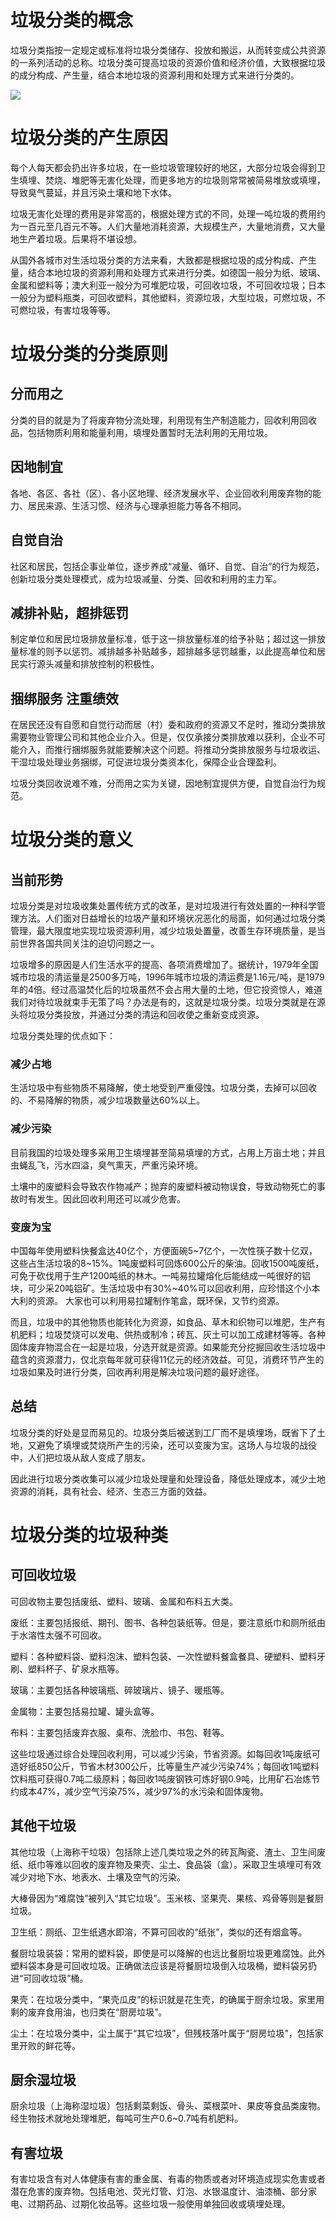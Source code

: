 <!DOCTYPE html>
<html lang="zh-cn">
  <head>
    <meta charset="utf-8"/>
    <title>垃圾分类简述</title>
  </head>
  <body>
    <h1>垃圾分类的概念</h1>
    <p>垃圾分类指按一定规定或标准将垃圾分类储存、投放和搬运，从而转变成公共资源的一系列活动的总称。垃圾分类可提高垃圾的资源价值和经济价值，大致根据垃圾的成分构成、产生量，结合本地垃圾的资源利用和处理方式来进行分类的。</p>
    <img src="https://pic.baike.soso.com/ugc/baikepic2/20860/cut-20190630124713-2074465618_jpg_577_462_49789.jpg/300"/>
    <h1>垃圾分类的产生原因</h1>
    <p>每个人每天都会扔出许多垃圾，在一些垃圾管理较好的地区，大部分垃圾会得到卫生填埋、焚烧、堆肥等无害化处理，而更多地方的垃圾则常常被简易堆放或填埋，导致臭气蔓延，并且污染土壤和地下水体。</p>
    <p>垃圾无害化处理的费用是非常高的，根据处理方式的不同，处理一吨垃圾的费用约为一百元至几百元不等。人们大量地消耗资源，大规模生产，大量地消费，又大量地生产着垃圾。后果将不堪设想。</p>
    <p>从国外各城市对生活垃圾分类的方法来看，大致都是根据垃圾的成分构成、产生量，结合本地垃圾的资源利用和处理方式来进行分类。如德国一般分为纸、玻璃、金属和塑料等；澳大利亚一般分为可堆肥垃圾，可回收垃圾，不可回收垃圾；日本一般分为塑料瓶类，可回收塑料，其他塑料，资源垃圾，大型垃圾，可燃垃圾，不可燃垃圾，有害垃圾等等。</p>
    <h1>垃圾分类的分类原则</h1>
      <h2>分而用之</h2>
      <p>分类的目的就是为了将废弃物分流处理，利用现有生产制造能力，回收利用回收品，包括物质利用和能量利用，填埋处置暂时无法利用的无用垃圾。</p>
      <h2>因地制宜</h2>
      <p>各地、各区、各社（区）、各小区地理、经济发展水平、企业回收利用废弃物的能力、居民来源、生活习惯、经济与心理承担能力等各不相同。</p>
      <h2>自觉自治</h2>
      <p>社区和居民，包括企事业单位，逐步养成“减量、循环、自觉、自治”的行为规范，创新垃圾分类处理模式，成为垃圾减量、分类、回收和利用的主力军。</p>
      <h2>减排补贴，超排惩罚</h2>
      <p>制定单位和居民垃圾排放量标准，低于这一排放量标准的给予补贴；超过这一排放量标准的则予以惩罚。减排越多补贴越多，超排越多惩罚越重，以此提高单位和居民实行源头减量和排放控制的积极性。</p>
      <h2>捆绑服务 注重绩效</h2>
      <p>在居民还没有自愿和自觉行动而居（村）委和政府的资源又不足时，推动分类排放需要物业管理公司和其他企业介入。但是，仅仅承接分类排放难以获利，企业不可能介入，而推行捆绑服务就能要解决这个问题。将推动分类排放服务与垃圾收运、干湿垃圾处理业务捆绑，可促进垃圾分类资本化，保障企业合理盈利。</p>
      <p>垃圾分类回收说难不难，分而用之实为关键，因地制宜提供方便，自觉自治行为规范。</p>
    <h1>垃圾分类的意义</h1>
      <h2>当前形势</h2>
      <p>垃圾分类是对垃圾收集处置传统方式的改革，是对垃圾进行有效处置的一种科学管理方法。人们面对日益增长的垃圾产量和环境状况恶化的局面，如何通过垃圾分类管理，最大限度地实现垃圾资源利用，减少垃圾处置量，改善生存环境质量，是当前世界各国共同关注的迫切问题之一。</p>
      <p>垃圾增多的原因是人们生活水平的提高、各项消费增加了。据统计，1979年全国城市垃圾的清运量是2500多万吨，1996年城市垃圾的清运费是1.16元/吨，是1979年的4倍。经过高温焚化后的垃圾虽然不会占用大量的土地，但它投资惊人，难道我们对待垃圾就束手无策了吗？办法是有的，这就是垃圾分类。垃圾分类就是在源头将垃圾分类投放，并通过分类的清运和回收使之重新变成资源。</p>
      <p>垃圾分类处理的优点如下：</p>
        <h3>减少占地</h3>
        <p>生活垃圾中有些物质不易降解，使土地受到严重侵蚀。垃圾分类，去掉可以回收的、不易降解的物质，减少垃圾数量达60%以上。</p>
        <h3>减少污染</h3>
        <p>目前我国的垃圾处理多采用卫生填埋甚至简易填埋的方式，占用上万亩土地；并且虫蝇乱飞，污水四溢，臭气熏天，严重污染环境。</p>
        <p>土壤中的废塑料会导致农作物减产；抛弃的废塑料被动物误食，导致动物死亡的事故时有发生。因此回收利用还可以减少危害。</p>
        <h3>变废为宝</h3>
        <p>中国每年使用塑料快餐盒达40亿个，方便面碗5~7亿个，一次性筷子数十亿双，这些占生活垃圾的8~15%。1吨废塑料可回炼600公斤的柴油。回收1500吨废纸，可免于砍伐用于生产1200吨纸的林木。一吨易拉罐熔化后能结成一吨很好的铝块，可少采20吨铝矿。生活垃圾中有30%~40%可以回收利用，应珍惜这个小本大利的资源。 大家也可以利用易拉罐制作笔盒，既环保，又节约资源。</p>
        <p>而且，垃圾中的其他物质也能转化为资源，如食品、草木和织物可以堆肥，生产有机肥料；垃圾焚烧可以发电、供热或制冷；砖瓦、灰土可以加工成建材等等。各种固体废弃物混合在一起是垃圾，分选开就是资源。如果能充分挖掘回收生活垃圾中蕴含的资源潜力，仅北京每年就可获得11亿元的经济效益。可见，消费环节产生的垃圾如果及时进行分类，回收再利用是解决垃圾问题的最好途径。</p>
      <h2>总结</h2>
      <p>垃圾分类的好处是显而易见的。垃圾分类后被送到工厂而不是填埋场，既省下了土地，又避免了填埋或焚烧所产生的污染，还可以变废为宝。这场人与垃圾的战役中，人们把垃圾从敌人变成了朋友。</p>
      <p>因此进行垃圾分类收集可以减少垃圾处理量和处理设备，降低处理成本，减少土地资源的消耗，具有社会、经济、生态三方面的效益。</p>
    <h1>垃圾分类的垃圾种类</h1>
      <h2>可回收垃圾</h2>
      <p>可回收物主要包括废纸、塑料、玻璃、金属和布料五大类。</p>
      <p>废纸：主要包括报纸、期刊、图书、各种包装纸等。但是，要注意纸巾和厕所纸由于水溶性太强不可回收。</p>
      <p>塑料：各种塑料袋、塑料泡沫、塑料包装、一次性塑料餐盒餐具、硬塑料、塑料牙刷、塑料杯子、矿泉水瓶等。</p>
      <p>玻璃：主要包括各种玻璃瓶、碎玻璃片、镜子、暖瓶等。</p>
      <p>金属物：主要包括易拉罐、罐头盒等。</p>
      <p>布料：主要包括废弃衣服、桌布、洗脸巾、书包、鞋等。</p>
      <p>这些垃圾通过综合处理回收利用，可以减少污染，节省资源。如每回收1吨废纸可造好纸850公斤，节省木材300公斤，比等量生产减少污染74%；每回收1吨塑料饮料瓶可获得0.7吨二级原料；每回收1吨废钢铁可炼好钢0.9吨，比用矿石冶炼节约成本47%，减少空气污染75%，减少97%的水污染和固体废物。</p>
      <h2>其他干垃圾</h2>
      <p>其他垃圾（上海称干垃圾）包括除上述几类垃圾之外的砖瓦陶瓷、渣土、卫生间废纸、纸巾等难以回收的废弃物及果壳、尘土、食品袋（盒）。采取卫生填埋可有效减少对地下水、地表水、土壤及空气的污染。</p>
      <p>大棒骨因为“难腐蚀”被列入“其它垃圾”。玉米核、坚果壳、果核、鸡骨等则是餐厨垃圾。</p>
      <p>卫生纸：厕纸、卫生纸遇水即溶，不算可回收的“纸张”，类似的还有烟盒等。</p>
      <p>餐厨垃圾装袋：常用的塑料袋，即使是可以降解的也远比餐厨垃圾更难腐蚀。此外塑料袋本身是可回收垃圾。正确做法应该是将餐厨垃圾倒入垃圾桶，塑料袋另扔进“可回收垃圾”桶。</p>
      <p>果壳：在垃圾分类中，“果壳瓜皮”的标识就是花生壳，的确属于厨余垃圾。家里用剩的废弃食用油，也归类在“厨房垃圾”。</p>
      <p>尘土：在垃圾分类中，尘土属于“其它垃圾”，但残枝落叶属于“厨房垃圾”，包括家里开败的鲜花等。</p>
      <h2>厨余湿垃圾</h2>
      <p>厨余垃圾（上海称湿垃圾）包括剩菜剩饭、骨头、菜根菜叶、果皮等食品类废物。经生物技术就地处理堆肥，每吨可生产0.6~0.7吨有机肥料。</p>
      <h2>有害垃圾</h2>
      <p>有害垃圾含有对人体健康有害的重金属、有毒的物质或者对环境造成现实危害或者潜在危害的废弃物。包括电池、荧光灯管、灯泡、水银温度计、油漆桶、部分家电、过期药品、过期化妆品等。这些垃圾一般使用单独回收或填埋处理。</p>
    <p></p>
  </body>
</html>
